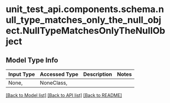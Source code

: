 <a id="NullTypeMatchesOnlyTheNullObject"></a>
# unit_test_api.components.schema.null_type_matches_only_the_null_object.NullTypeMatchesOnlyTheNullObject

## Model Type Info
Input Type | Accessed Type | Description | Notes
------------ | ------------- | ------------- | -------------
None,  | NoneClass,  |  | 

[[Back to Model list]](../../../README.md#documentation-for-models) [[Back to API list]](../../../README.md#documentation-for-api-endpoints) [[Back to README]](../../../README.md)

